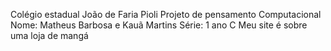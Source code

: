 
Colégio estadual João de Faria Pioli
Projeto de pensamento Computacional
Nome: Matheus Barbosa e Kauã Martins
Série: 1 ano C
Meu site é sobre uma loja de mangá
